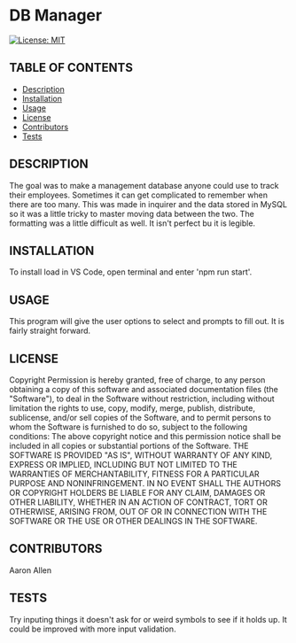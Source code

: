 # DB Manager
[![License: MIT](https://img.shields.io/badge/License-MIT-yellow.svg)](https://opensource.org/licenses/MIT)

## TABLE OF CONTENTS
- [Description](#description)
- [Installation](#installation)
- [Usage](#usage)
- [License](#license)
- [Contributors](#contributors)
- [Tests](#tests)

## DESCRIPTION
The goal was to make a management database anyone could use to track their employees. Sometimes it can get complicated to remember when there are too many. This was made in inquirer and the data stored in MySQL so it was a little tricky to master moving data between the two. The formatting was a little difficult as well. It isn't perfect bu it is legible. 

## INSTALLATION
To install load in VS Code, open terminal and enter 'npm run start'.

## USAGE
This program will give the user options to select and prompts to fill out. It is fairly straight forward.

## LICENSE
Copyright <YEAR> <COPYRIGHT HOLDER> Permission is hereby granted, free of charge, to any person obtaining a copy of this software and associated documentation files (the "Software"), to deal in the Software without restriction, including without limitation the rights to use, copy, modify, merge, publish, distribute, sublicense, and/or sell copies of the Software, and to permit persons to whom the Software is furnished to do so, subject to the following conditions: The above copyright notice and this permission notice shall be included in all copies or substantial portions of the Software. THE SOFTWARE IS PROVIDED "AS IS", WITHOUT WARRANTY OF ANY KIND, EXPRESS OR IMPLIED, INCLUDING BUT NOT LIMITED TO THE WARRANTIES OF MERCHANTABILITY, FITNESS FOR A PARTICULAR PURPOSE AND NONINFRINGEMENT. IN NO EVENT SHALL THE AUTHORS OR COPYRIGHT HOLDERS BE LIABLE FOR ANY CLAIM, DAMAGES OR OTHER LIABILITY, WHETHER IN AN ACTION OF CONTRACT, TORT OR OTHERWISE, ARISING FROM, OUT OF OR IN CONNECTION WITH THE SOFTWARE OR THE USE OR OTHER DEALINGS IN THE SOFTWARE.

## CONTRIBUTORS
Aaron Allen

## TESTS
Try inputing things it doesn't ask for or weird symbols to see if it holds up. It could be improved with more input validation.
